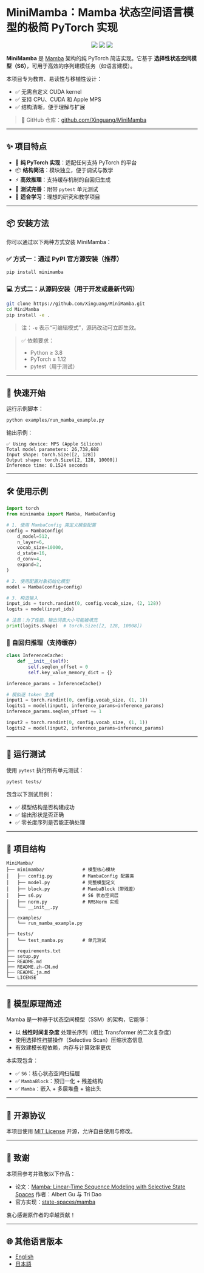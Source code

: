 # MiniMamba：Mamba 状态空间语言模型的极简 PyTorch 实现

<p align="center">
  <img src="https://img.shields.io/badge/PyTorch-ee4c2c?style=for-the-badge&logo=pytorch&logoColor=white"/>
  <img src="https://img.shields.io/badge/License-MIT-blue.svg?style=for-the-badge"/>
  <img src="https://img.shields.io/github/stars/Xinguang/MiniMamba?style=for-the-badge"/>
</p>

**MiniMamba** 是 [Mamba](https://arxiv.org/abs/2312.00752) 架构的纯 PyTorch 简洁实现。它基于 **选择性状态空间模型（S6）**，可用于高效的序列建模任务（如语言建模）。

本项目专为教育、易读性与移植性设计：
- ✅ 无需自定义 CUDA kernel
- ✅ 支持 CPU、CUDA 和 Apple MPS
- ✅ 结构清晰，便于理解与扩展

> 📂 GitHub 仓库：[github.com/Xinguang/MiniMamba](https://github.com/Xinguang/MiniMamba)

---

## ✨ 项目特点

- 🧠 **纯 PyTorch 实现**：适配任何支持 PyTorch 的平台
- 📦 **结构简洁**：模块独立，便于调试与教学
- ⚡ **高效推理**：支持缓存机制的自回归生成
- 🧪 **测试完善**：附带 `pytest` 单元测试
- 📖 **适合学习**：理想的研究和教学项目

---

## 📦 安装方法

你可以通过以下两种方式安装 MiniMamba：

### ✅ 方式一：通过 PyPI 官方源安装（推荐）

```bash
pip install minimamba
```

### 💻 方式二：从源码安装（用于开发或最新代码）

```bash
git clone https://github.com/Xinguang/MiniMamba.git
cd MiniMamba
pip install -e .
```

> 注：`-e` 表示“可编辑模式”，源码改动可立即生效。

> ✅ 依赖要求：
>
> * Python ≥ 3.8
> * PyTorch ≥ 1.12
> * pytest（用于测试）

---

## 🚀 快速开始

运行示例脚本：

```bash
python examples/run_mamba_example.py
```

输出示例：

```
✅ Using device: MPS (Apple Silicon)
Total model parameters: 26,738,688
Input shape: torch.Size([2, 128])
Output shape: torch.Size([2, 128, 10000])
Inference time: 0.1524 seconds
```

---

## 🛠️ 使用示例

```python
import torch
from minimamba import Mamba, MambaConfig

# 1. 使用 MambaConfig 类定义模型配置
config = MambaConfig(
    d_model=512,
    n_layer=6,
    vocab_size=10000,
    d_state=16,
    d_conv=4,
    expand=2,
)

# 2. 使用配置对象初始化模型
model = Mamba(config=config)

# 3. 构造输入
input_ids = torch.randint(0, config.vocab_size, (2, 128))
logits = model(input_ids)

# 注意：为了性能，输出词表大小可能被填充
print(logits.shape)  # torch.Size([2, 128, 10008])
```

### 🔁 自回归推理（支持缓存）

```python
class InferenceCache:
    def __init__(self):
        self.seqlen_offset = 0
        self.key_value_memory_dict = {}

inference_params = InferenceCache()

# 模拟逐 token 生成
input1 = torch.randint(0, config.vocab_size, (1, 1))
logits1 = model(input1, inference_params=inference_params)
inference_params.seqlen_offset += 1

input2 = torch.randint(0, config.vocab_size, (1, 1))
logits2 = model(input2, inference_params=inference_params)
```

---

## 🧪 运行测试

使用 `pytest` 执行所有单元测试：

```bash
pytest tests/
```

包含以下测试用例：

* ✅ 模型结构是否构建成功
* ✅ 输出形状是否正确
* ✅ 零长度序列是否能正确处理

---

## 📂 项目结构

```
MiniMamba/
├── minimamba/              # 模型核心模块
│   ├── config.py           # MambaConfig 配置类
│   ├── model.py            # 完整模型定义
│   ├── block.py            # MambaBlock（带残差）
│   ├── s6.py               # S6 状态空间层
│   ├── norm.py             # RMSNorm 实现
│   └── __init__.py
│
├── examples/
│   └── run_mamba_example.py
│
├── tests/
│   └── test_mamba.py       # 单元测试
│
├── requirements.txt
├── setup.py
├── README.md
├── README.zh-CN.md
├── README.ja.md
└── LICENSE
```

---

## 🧠 模型原理简述

Mamba 是一种基于状态空间模型（SSM）的架构，它能够：

* 以 **线性时间复杂度** 处理长序列（相比 Transformer 的二次复杂度）
* 使用选择性扫描操作（Selective Scan）压缩状态信息
* 有效建模长程依赖，内存与计算效率更优

本实现包含：

* ✅ `S6`：核心状态空间扫描层
* ✅ `MambaBlock`：预归一化 + 残差结构
* ✅ `Mamba`：嵌入 + 多层堆叠 + 输出头

---

## 📄 开源协议

本项目使用 [MIT License](./LICENSE) 开源，允许自由使用与修改。

---

## 🙏 致谢

本项目参考并致敬以下作品：

* 论文：[Mamba: Linear-Time Sequence Modeling with Selective State Spaces](https://arxiv.org/abs/2312.00752)
  作者：Albert Gu 与 Tri Dao
* 官方实现：[state-spaces/mamba](https://github.com/state-spaces/mamba)

衷心感谢原作者的卓越贡献！

---

## 🌐 其他语言版本

* [English](./README.md)
* [日本語](./README.ja.md)
